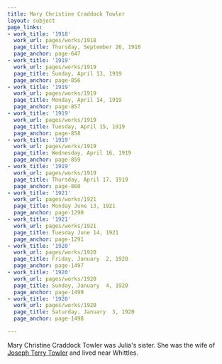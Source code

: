 ```yaml
---
title: Mary Christine Craddock Towler
layout: subject
page_links:
- work_title: '1918'
  work_url: pages/works/1918
  page_title: Thursday, September 26, 1918
  page_anchor: page-647
- work_title: '1919'
  work_url: pages/works/1919
  page_title: Sunday, April 13, 1919
  page_anchor: page-856
- work_title: '1919'
  work_url: pages/works/1919
  page_title: Monday, April 14, 1919
  page_anchor: page-857
- work_title: '1919'
  work_url: pages/works/1919
  page_title: Tuesday, April 15, 1919
  page_anchor: page-858
- work_title: '1919'
  work_url: pages/works/1919
  page_title: Wednesday, April 16, 1919
  page_anchor: page-859
- work_title: '1919'
  work_url: pages/works/1919
  page_title: Thursday, April 17, 1919
  page_anchor: page-860
- work_title: '1921'
  work_url: pages/works/1921
  page_title: Monday June 13, 1921
  page_anchor: page-1290
- work_title: '1921'
  work_url: pages/works/1921
  page_title: Tuesday June 14, 1921
  page_anchor: page-1291
- work_title: '1920'
  work_url: pages/works/1920
  page_title: Friday, January  2, 1920
  page_anchor: page-1497
- work_title: '1920'
  work_url: pages/works/1920
  page_title: Sunday, January  4, 1920
  page_anchor: page-1499
- work_title: '1920'
  work_url: pages/works/1920
  page_title: Saturday, January  3, 1920
  page_anchor: page-1498

---
```

<p>Mary Christine Craddock Towler was Julia's sister.  She was the wife of <a href='../subjects/7441' title='Joseph Terry Towler'>Joseph Terry Towler</a> and lived near Whittles.</p>